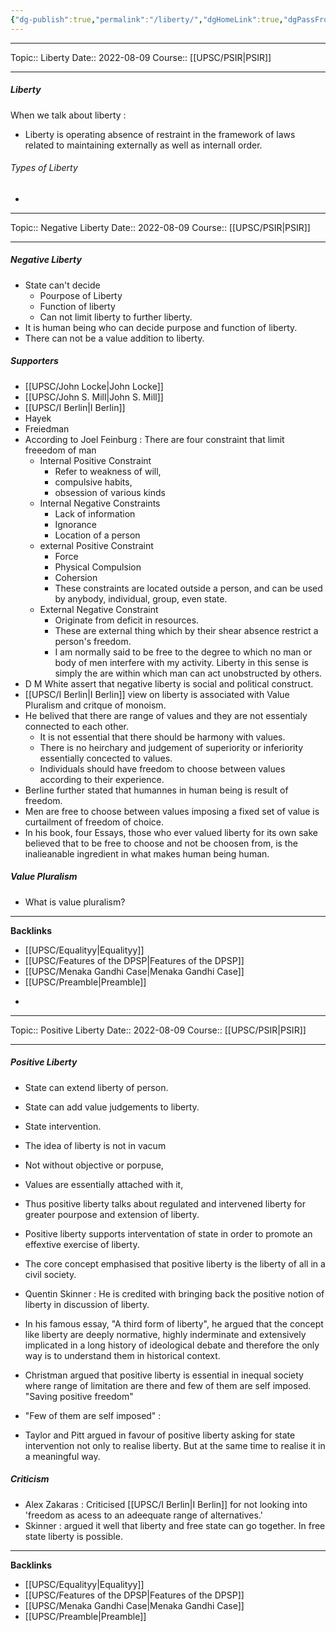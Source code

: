 ```yaml
---
{"dg-publish":true,"permalink":"/liberty/","dgHomeLink":true,"dgPassFrontmatter":false}
---
```


----
Topic:: Liberty
Date:: 2022-08-09
Course:: [[UPSC/PSIR|PSIR]] 

----
##### Liberty
When we talk about liberty :
- Liberty is operating absence of restraint in the framework of laws related to maintaining externally as well as internall order. 

###### Types of Liberty 
- 
<div class="transclusion internal-embed is-loaded"><div class="markdown-embed">

<div class="markdown-embed-title">



</div>


----
Topic:: Negative Liberty
Date:: 2022-08-09
Course:: [[UPSC/PSIR|PSIR]] 

----
##### Negative Liberty 
- State can't decide 
	- Pourpose of Liberty 
	- Function of liberty 
	- Can not limit liberty to further liberty. 
- It is human being who can decide purpose and function of liberty. 
- There can not be a value addition to liberty. 

##### Supporters
- [[UPSC/John Locke|John Locke]]
- [[UPSC/John S. Mill|John S. Mill]]
- [[UPSC/I Berlin|I Berlin]] 
- Hayek 
- Freiedman
- According to Joel Feinburg : There are four constraint that limit freeedom of man 
	- Internal Positive Constraint 
		- Refer to weakness of will,
		- compulsive habits, 
		- obsession of various kinds
	- Internal Negative Constraints
		- Lack of information 
		- Ignorance 
		- Location of a person 
	- external Positive Constraint 
		- Force 
		- Physical Compulsion 
		- Cohersion 
		- These constraints are located outside a person, and can be used by anybody, individual, group, even state. 
	- External Negative Constraint 
		- Originate from deficit in resources. 
		- These are external thing which by their shear absence restrict a person's freedom. 
		- I am normally said to be free to the degree to which no man or body of men interfere with my activity. Liberty in this sense is simply the are within which man can act unobstructed by others. 
- D M White assert that negative liberty is social and political construct. 
- [[UPSC/I Berlin|I Berlin]] view on liberty is associated with Value Pluralism and critque of monoism. 
- He belived that there are range of values and they are not essentialy connected to each other. 
	- It is not essential that there should be harmony with values. 
	- There is no heirchary and judgement of superiority or inferiority essentially concected to values. 
	- Individuals should have freedom to choose between values according to their experience. 
- Berline further stated that humannes in human being is result of freedom. 
- Men are free to choose between values imposing a fixed set of value is curtailment of freedom of choice. 
- In his book, four Essays, those who ever valued liberty for its own sake believed that to be free to choose and not be choosen from, is the inalieanable ingredient in what makes human being human. 

##### Value Pluralism 
- What is value pluralism? 


---
**Backlinks**
- [[UPSC/Equalityy|Equalityy]]
- [[UPSC/Features of the DPSP|Features of the DPSP]]
- [[UPSC/Menaka Gandhi Case|Menaka Gandhi Case]]
- [[UPSC/Preamble|Preamble]]



</div></div>

- 
<div class="transclusion internal-embed is-loaded"><div class="markdown-embed">

<div class="markdown-embed-title">



</div>


----
Topic:: Positive Liberty
Date:: 2022-08-09
Course:: [[UPSC/PSIR|PSIR]] 

----
##### Positive Liberty
- State can extend liberty of person. 
- State can add value judgements to liberty. 
- State intervention. 
- The idea of liberty is not in vacum
- Not without objective or porpuse, 
- Values are essentially attached with it,
- Thus positive liberty talks about regulated and intervened liberty for greater pourpose and extension of liberty. 
- Positive liberty supports interventation of state in order to promote an effextive exercise of liberty. 
- The core concept emphasised that positive liberty is the liberty of all in a civil society. 

- Quentin Skinner : He is credited with bringing back the positive notion of liberty in discussion of liberty.
- In his famous essay, "A third form of liberty", he argued that the concept like liberty are deeply normative, highly inderminate and extensively implicated in a long history of ideological debate and therefore the only way is to understand them in historical context. 
- Christman argued that positive liberty is essential in inequal society where range of limitation are there and few of them are self imposed. "Saving positive freedom"
- "Few of them are self imposed" : 
- Taylor and Pitt argued in favour of positive liberty asking for state intervention not only to realise liberty. But at the same time to realise it in a meaningful way. 


##### Criticism 
- Alex Zakaras : Criticised [[UPSC/I Berlin|I Berlin]] for not looking into 'freedom as acess to an adeequate range of alternatives.' 
- Skinner : argued it well that liberty and free state can go together. In free state liberty is possible. 

</div></div>


---
**Backlinks**
- [[UPSC/Equalityy|Equalityy]]
- [[UPSC/Features of the DPSP|Features of the DPSP]]
- [[UPSC/Menaka Gandhi Case|Menaka Gandhi Case]]
- [[UPSC/Preamble|Preamble]]

